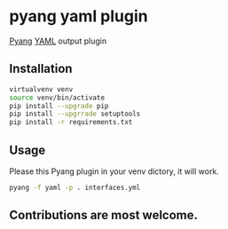 # pyang yaml plugin
[Pyang](https://github.com/mbj4668/pyang) [YAML](https://yaml.org/start.html) output plugin 

## Installation
``` Bash
virtualvenv venv
source venv/bin/activate
pip install --upgrade pip
pip install --upgrrade setuptools
pip install -r requirements.txt
```
## Usage
Please this Pyang plugin in your venv dictory, it will work.
``` Bash
pyang -f yaml -p . interfaces.yml
```
## Contributions are most welcome.
